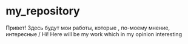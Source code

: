 # my_repository

Привет! Здесь будут мои работы, которые , по-моему мнение, интересные / Hi! Here will be my work which in my opinion interesting 

